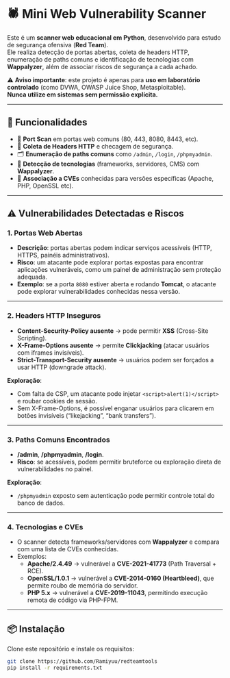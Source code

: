 # 🕷️ Mini Web Vulnerability Scanner

Este é um **scanner web educacional em Python**, desenvolvido para estudo de segurança ofensiva (**Red Team**).  
Ele realiza detecção de portas abertas, coleta de headers HTTP, enumeração de paths comuns e identificação de tecnologias com **Wappalyzer**, além de associar riscos de segurança a cada achado.

⚠️ **Aviso importante**: este projeto é apenas para **uso em laboratório controlado** (como DVWA, OWASP Juice Shop, Metasploitable).  
**Nunca utilize em sistemas sem permissão explícita.**

---

## 🚀 Funcionalidades
- 🔎 **Port Scan** em portas web comuns (80, 443, 8080, 8443, etc).  
- 📡 **Coleta de Headers HTTP** e checagem de segurança.  
- 🗂️ **Enumeração de paths comuns** como `/admin`, `/login`, `/phpmyadmin`.  
- 🧩 **Detecção de tecnologias** (frameworks, servidores, CMS) com **Wappalyzer**.  
- 📜 **Associação a CVEs** conhecidas para versões específicas (Apache, PHP, OpenSSL etc).  

---

## ⚠️ Vulnerabilidades Detectadas e Riscos

### 1. **Portas Web Abertas**
- **Descrição**: portas abertas podem indicar serviços acessíveis (HTTP, HTTPS, painéis administrativos).  
- **Risco**: um atacante pode explorar portas expostas para encontrar aplicações vulneráveis, como um painel de administração sem proteção adequada.  
- **Exemplo**: se a porta `8080` estiver aberta e rodando **Tomcat**, o atacante pode explorar vulnerabilidades conhecidas nessa versão.

---

### 2. **Headers HTTP Inseguros**
- **Content-Security-Policy ausente** → pode permitir **XSS** (Cross-Site Scripting).  
- **X-Frame-Options ausente** → permite **Clickjacking** (atacar usuários com iframes invisíveis).  
- **Strict-Transport-Security ausente** → usuários podem ser forçados a usar HTTP (downgrade attack).  

**Exploração**:  
- Com falta de CSP, um atacante pode injetar `<script>alert(1)</script>` e roubar cookies de sessão.  
- Sem X-Frame-Options, é possível enganar usuários para clicarem em botões invisíveis (“likejacking”, “bank transfers”).  

---

### 3. **Paths Comuns Encontrados**
- **/admin**, **/phpmyadmin**, **/login**.  
- **Risco**: se acessíveis, podem permitir bruteforce ou exploração direta de vulnerabilidades no painel.  

**Exploração**:  
- `/phpmyadmin` exposto sem autenticação pode permitir controle total do banco de dados.  

---

### 4. **Tecnologias e CVEs**
- O scanner detecta frameworks/servidores com **Wappalyzer** e compara com uma lista de CVEs conhecidas.  
- Exemplos:  
  - **Apache/2.4.49** → vulnerável a **CVE-2021-41773** (Path Traversal + RCE).  
  - **OpenSSL/1.0.1** → vulnerável a **CVE-2014-0160 (Heartbleed)**, que permite roubo de memória do servidor.  
  - **PHP 5.x** → vulnerável a **CVE-2019-11043**, permitindo execução remota de código via PHP-FPM.  

---

## 📦 Instalação

Clone este repositório e instale os requisitos:

```bash
git clone https://github.com/Ramiyuu/redteamtools
pip install -r requirements.txt
